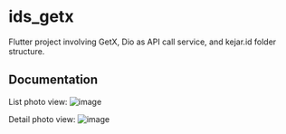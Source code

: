 # ids_getx

Flutter project involving GetX, Dio as API call service, and kejar.id folder structure.

## Documentation

List photo view:
![image](https://github.com/user-attachments/assets/9b478f4d-3fc1-475e-8c8d-ac5f1c5cf091)

Detail photo view:
![image](https://github.com/user-attachments/assets/c77a41a9-63dc-4958-9d9e-32d3c397decc)
